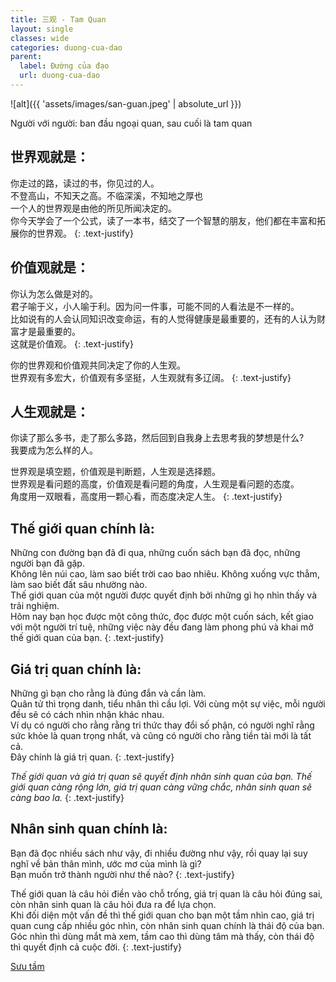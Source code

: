 ```yaml
---
title: 三观 - Tam Quan
layout: single
classes: wide
categories: duong-cua-dao
parent:
  label: Đường của đạo
  url: duong-cua-dao
---
```


![alt]({{ 'assets/images/san-guan.jpeg' | absolute_url }})
> <cite>
Người với người: ban đầu ngoại quan, sau cuối là tam quan

## 世界观就是：
你走过的路，读过的书，你见过的人。\
不登高山，不知天之高。不临深溪，不知地之厚也\
一个人的世界观是由他的所见所闻决定的。\
你今天学会了一个公式，读了一本书，结交了一个智慧的朋友，他们都在丰富和拓展你的世界观。
{: .text-justify}

## 价值观就是：
你认为怎么做是对的。\
君子喻于义，小人喻于利。因为问一件事，可能不同的人看法是不一样的。\
比如说有的人会认同知识改变命运，有的人觉得健康是最重要的，还有的人认为财富才是最重要的。\
这就是价值观。
{: .text-justify}

你的世界观和价值观共同决定了你的人生观。\
世界观有多宏大，价值观有多坚挺，人生观就有多辽阔。
{: .text-justify}

## 人生观就是：
你读了那么多书，走了那么多路，然后回到自我身上去思考我的梦想是什么?\
我要成为怎么样的人。

世界观是填空题，价值观是判断题，人生观是选择题。\
世界观是看问题的高度，价值观是看问题的角度，人生观是看问题的态度。\
角度用一双眼看，高度用一颗心看，而态度决定人生。
{: .text-justify}

## Thế giới quan chính là:
Những con đường bạn đã đi qua, những cuốn sách bạn đã đọc, những người bạn đã gặp.\
Không lên núi cao, làm sao biết trời cao bao nhiêu. Không xuống vực thẳm, làm sao biết đất sâu nhường nào.\
Thế giới quan của một người được quyết định bởi những gì họ nhìn thấy và trải nghiệm.\
Hôm nay bạn học được một công thức, đọc được một cuốn sách, kết giao với một người trí tuệ, những việc này đều đang làm phong phú và khai mở thế giới quan của bạn.
{: .text-justify}

## Giá trị quan chính là:
Những gì bạn cho rằng là đúng đắn và cần làm.\
Quân tử thì trọng danh, tiểu nhân thì cầu lợi. Với cùng một sự việc, mỗi người đều sẽ có cách nhìn nhận khác nhau.\
Ví dụ có người cho rằng rằng tri thức thay đổi số phận, có người nghĩ rằng sức khỏe là quan trọng nhất, và cũng có người cho rằng tiền tài mới là tất cả.\
Đây chính là giá trị quan.
{: .text-justify}

*Thế giới quan và giá trị quan sẽ quyết định nhân sinh quan của bạn. Thế giới quan càng rộng lớn, giá trị quan càng vững chắc, nhân sinh quan sẽ càng bao la.*
{: .text-justify}

## Nhân sinh quan chính là:
Bạn đã đọc nhiều sách như vậy, đi nhiều đường như vậy, rồi quay lại suy nghĩ về bản thân mình, ước mơ của mình là gì?\
Bạn muốn trở thành người như thế nào?
{: .text-justify}

Thế giới quan là câu hỏi điền vào chỗ trống, giá trị quan là câu hỏi đúng sai, còn nhân sinh quan là câu hỏi đưa ra để lựa chọn.\
Khi đối diện một vấn đề thì thế giới quan cho bạn một tầm nhìn cao, giá trị quan cung cấp nhiều góc nhìn, còn nhân sinh quan chính là thái độ của bạn.\
Góc nhìn thì dùng mắt mà xem, tầm cao thì dùng tâm mà thấy, còn thái độ thì quyết định cả cuộc đời.
{: .text-justify}

> <cite>
<a target="_blank" href="https://www.tiktok.com/@timishare/video/7442743701484424449">Sưu tầm</a>
</cite>
